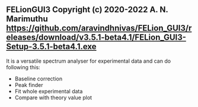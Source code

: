 FELionGUI3
Copyright (c) 2020-2022 A. N. Marimuthu
https://github.com/aravindhnivas/FELion_GUI3/releases/download/v3.5.1-beta4.1/FELion_GUI3-Setup-3.5.1-beta4.1.exe
----------------------
It is a versatile spectrum analyser for experimental data and can do following this:
- Baseline correction
- Peak finder
- Fit whole experimental data
- Compare with theory value plot